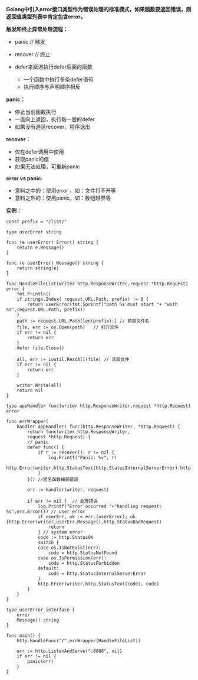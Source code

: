 **Golang中引入error接口类型作为错误处理的标准模式，如果函数要返回错误，则返回值类型列表中肯定包含error。**

**触发和终止异常处理流程：**

* panic   // 触发

* recover // 终止

* defer来延迟执行defer后面的函数

  * 一个函数中执行多条defer语句
  * 执行顺序与声明顺序相反

**panic：**

* 停止当前函数执行
* 一直向上返回，执行每一层的defer
* 如果没有遇见recover，程序退出

**recover：**

* 仅在defer调用中使用
* 获取panic的值
* 如果无法处理，可重新panic

**error vs panic:**

* 意料之中的：使用error ，如：文件打不开等
* 意料之外的：使用panic，如：数组越界等

**实例：**

```
const prefix = "/list/"

type userError string

func (e userError) Error() string {
    return e.Message()
}

func (e userError) Message() string {
    return string(e)
}

func HandleFileList(writer http.ResponseWriter,request *http.Request) error {
    fmt.Println()
    if strings.Index( request.URL.Path, prefix) != 0 {
        return userError(fmt.Sprintf("path %s must start "+ "with %s",request.URL.Path, prefix))
    }
    path := request.URL.Path[len(prefix):] // 获取文件名
    file, err := os.Open(path)   // 打开文件
    if err != nil {
        return err
    }
    defer file.Close()

    all, err := ioutil.ReadAll(file) // 读取文件
    if err != nil {
        return err
    }

    writer.Write(all)
    return nil
}
```

```
type appHandler func(writer http.ResponseWriter,request *http.Request) error

func errWrapper(
    handler appHandler) func(http.ResponseWriter, *http.Request) {
        return func(writer http.ResponseWriter,
        request *http.Request) {
        // panic
        defer func() {
            if r := recover(); r != nil {
                log.Printf("Panic: %v", r)
                http.Error(writer,http.StatusText(http.StatusInternalServerError),http.StatusInternalServerError)
            }
        }() //匿名函数捕获错误

        err := handler(writer, request)

        if err != nil {  // 处理错误
            log.Printf("Error occurred "+"handling request: %s",err.Error()) // user error
            if userErr, ok := err.(userError); ok {http.Error(writer,userErr.Message(),http.StatusBadRequest)
                return
            } // system error
            code := http.StatusOK
            switch {
            case os.IsNotExist(err):
                code = http.StatusNotFound
            case os.IsPermission(err):
                code = http.StatusForbidden
            default:
                code = http.StatusInternalServerError
            }
            http.Error(writer,http.StatusText(code), code)
        }
    }
}

type userError interface {
    error
    Message() string
}

func main() {
    http.HandleFunc("/",errWrapper(HandleFileList))

    err := http.ListenAndServe(":8888", nil)
    if err != nil {
        panic(err)
    }
}
```



